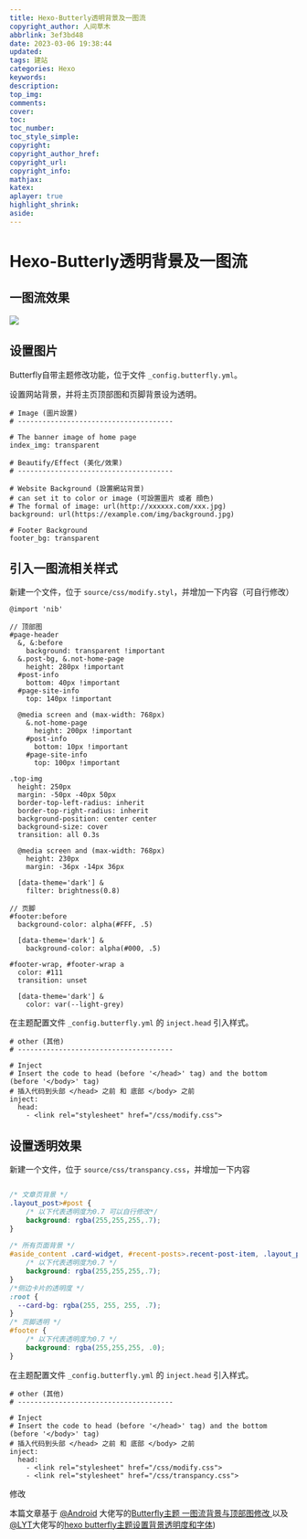 ```yaml
---
title: Hexo-Butterly透明背景及一图流
copyright_author: 人间草木
abbrlink: 3ef3bd48
date: 2023-03-06 19:38:44
updated:
tags: 建站
categories: Hexo
keywords:
description:
top_img:
comments:
cover:
toc:
toc_number:
toc_style_simple:
copyright:
copyright_author_href:
copyright_url:
copyright_info:
mathjax:
katex:
aplayer: true
highlight_shrink:
aside:
---
```


# Hexo-Butterly透明背景及一图流

## 一图流效果

<img src="https://obsidian-1306832247.cos.ap-nanjing.myqcloud.com/hexo/Hexo%E4%B8%80%E5%9B%BE%E6%B5%81%E6%96%87%E7%AB%A0.jpg"/>

## **设置图片**

Butterfly自带主题修改功能，位于文件 `_config.butterfly.yml`。

设置网站背景，并将主页顶部图和页脚背景设为透明。

```
# Image (圖片設置)
# --------------------------------------

# The banner image of home page
index_img: transparent

# Beautify/Effect (美化/效果)
# --------------------------------------

# Website Background (設置網站背景)
# can set it to color or image (可設置圖片 或者 顔色)
# The formal of image: url(http://xxxxxx.com/xxx.jpg)
background: url(https://example.com/img/background.jpg)

# Footer Background
footer_bg: transparent
```

## 引入一图流相关样式

新建一个文件，位于 `source/css/modify.styl`，并增加一下内容（可自行修改）

```
@import 'nib'

// 顶部图
#page-header
  &, &:before
    background: transparent !important
  &.post-bg, &.not-home-page
    height: 280px !important
  #post-info
    bottom: 40px !important
  #page-site-info
    top: 140px !important

  @media screen and (max-width: 768px)
    &.not-home-page
      height: 200px !important
    #post-info
      bottom: 10px !important
    #page-site-info
      top: 100px !important

.top-img
  height: 250px
  margin: -50px -40px 50px
  border-top-left-radius: inherit
  border-top-right-radius: inherit
  background-position: center center
  background-size: cover
  transition: all 0.3s

  @media screen and (max-width: 768px)
    height: 230px
    margin: -36px -14px 36px

  [data-theme='dark'] &
    filter: brightness(0.8)

// 页脚
#footer:before
  background-color: alpha(#FFF, .5)

  [data-theme='dark'] &
    background-color: alpha(#000, .5)

#footer-wrap, #footer-wrap a
  color: #111
  transition: unset

  [data-theme='dark'] &
    color: var(--light-grey)
```

在主题配置文件 `_config.butterfly.yml` 的 `inject.head` 引入样式。

```
# other (其他)
# --------------------------------------

# Inject
# Insert the code to head (before '</head>' tag) and the bottom (before '</body>' tag)
# 插入代码到头部 </head> 之前 和 底部 </body> 之前
inject:
  head:
    - <link rel="stylesheet" href="/css/modify.css">
```

## 设置透明效果

新建一个文件，位于 `source/css/transpancy.css`，并增加一下内容

```css

/* 文章页背景 */
.layout_post>#post {
    /* 以下代表透明度为0.7 可以自行修改*/
    background: rgba(255,255,255,.7);
}
 
/* 所有页面背景 */
#aside_content .card-widget, #recent-posts>.recent-post-item, .layout_page>div:first-child:not(.recent-posts), .layout_post>#page, .layout_post>#post, .read-mode .layout_post>#post{
    /* 以下代表透明度为0.7 */
    background: rgba(255,255,255,.7);
}
/*侧边卡片的透明度 */
:root {
  --card-bg: rgba(255, 255, 255, .7);
}
/* 页脚透明 */
#footer {
	/* 以下代表透明度为0.7 */
	background: rgba(255,255,255, .0);
}
```

在主题配置文件 `_config.butterfly.yml` 的 `inject.head` 引入样式。

```
# other (其他)
# --------------------------------------

# Inject
# Insert the code to head (before '</head>' tag) and the bottom (before '</body>' tag)
# 插入代码到头部 </head> 之前 和 底部 </body> 之前
inject:
  head:
    - <link rel="stylesheet" href="/css/modify.css">
    - <link rel="stylesheet" href="/css/transpancy.css">
```

修改

本篇文章基于 [@Android](https://android99.com) 大佬写的[Butterfly主题 一图流背景与顶部图修改 ](https://android99.com/2021/08/10/butterfly-top-image-modify/)以及[@LYT](https://blog.lyt11.cn/)大佬写的[hexo butterfly主题设置背景透明度和字体](https://blog.lyt11.cn/posts/ffa37d2ba5f9/))

